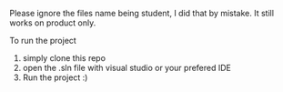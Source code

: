 Please ignore the files name being student, I did that by mistake. 
It still works on product only.

To run the project
  1. simply clone this repo
  2. open the .sln file with visual studio or your prefered IDE
  3. Run the project :)

